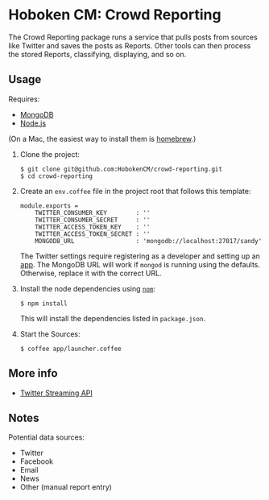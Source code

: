 Hoboken CM: Crowd Reporting
===========================

The Crowd Reporting package runs a service that pulls posts from sources
like Twitter and saves the posts as Reports. Other tools can then process
the stored Reports, classifying, displaying, and so on.


## Usage

Requires:

* [MongoDB](http://www.mongodb.org/)
* [Node.js](http://nodejs.org/)

(On a Mac, the easiest way to install them is [homebrew](http://brew.sh/).)

1.  Clone the project:

        $ git clone git@github.com:HobokenCM/crowd-reporting.git
        $ cd crowd-reporting

2.  Create an `env.coffee` file in the project root that follows this template:

        module.exports =
            TWITTER_CONSUMER_KEY        : ''
            TWITTER_CONSUMER_SECRET     : ''
            TWITTER_ACCESS_TOKEN_KEY    : ''
            TWITTER_ACCESS_TOKEN_SECRET : ''
            MONGODB_URL                 : 'mongodb://localhost:27017/sandy'

    The Twitter settings require registering as a developer and setting up an
    [app](https://dev.twitter.com/apps). The MongoDB URL will work if `mongod`
    is running using the defaults. Otherwise, replace it with the correct URL.

3.  Install the node dependencies using [`npm`](https://npmjs.org/):

        $ npm install

    This will install the dependencies listed in `package.json`.

4.  Start the Sources:

        $ coffee app/launcher.coffee


## More info

* [Twitter Streaming API](https://dev.twitter.com/docs/streaming-apis)


## Notes

Potential data sources:
* Twitter
* Facebook
* Email
* News
* Other (manual report entry)

